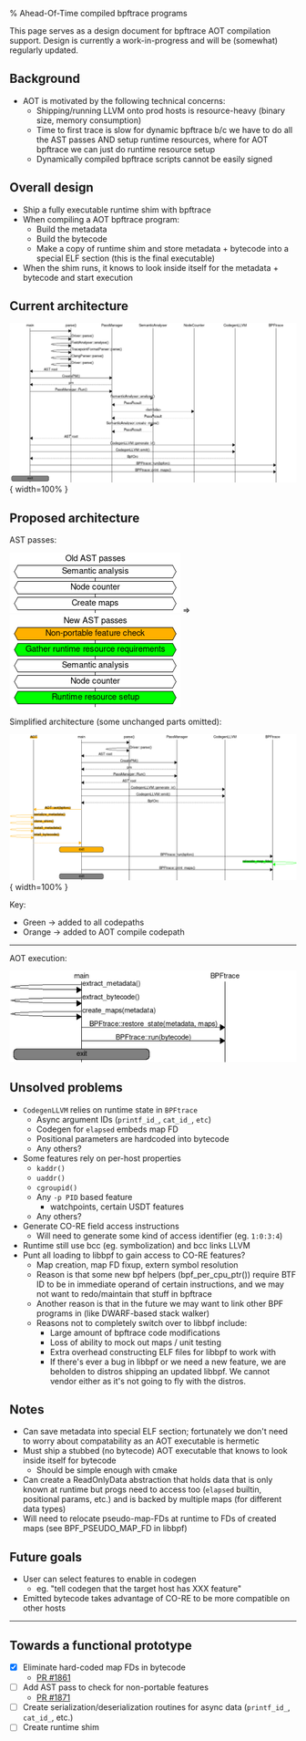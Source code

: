 % Ahead-Of-Time compiled bpftrace programs

This page serves as a design document for bpftrace AOT compilation support.
Design is currently a work-in-progress and will be (somewhat) regularly updated.

## Background

* AOT is motivated by the following technical concerns:
  * Shipping/running LLVM onto prod hosts is resource-heavy (binary size,
    memory consumption)
  * Time to first trace is slow for dynamic bpftrace b/c we have to do all the
    AST passes AND setup runtime resources, where for AOT bpftrace we can just
    do runtime resource setup
  * Dynamically compiled bpftrace scripts cannot be easily signed

## Overall design

* Ship a fully executable runtime shim with bpftrace
* When compiling a AOT bpftrace program:
  * Build the metadata
  * Build the bytecode
  * Make a copy of runtime shim and store metadata + bytecode into a special
    ELF section (this is the final executable)
* When the shim runs, it knows to look inside itself for the metadata + bytecode
  and start execution

## Current architecture

![](../examples/aot-bpftrace/old-architecture.png){ width=100% }

## Proposed architecture

AST passes:

![](../examples/aot-bpftrace/old-passes.png)
=>
![](../examples/aot-bpftrace/new-passes.png)

Simplified architecture (some unchanged parts omitted):

![](../examples/aot-bpftrace/new-architecture.png){ width=100% }

Key:

* Green -> added to all codepaths
* Orange -> added to AOT compile codepath

---

AOT execution:

![](../examples/aot-bpftrace/aot-execution.png)

## Unsolved problems

* `CodegenLLVM` relies on runtime state in `BPFtrace`
  * Async argument IDs (`printf_id_`, `cat_id_`, `etc`)
  * Codegen for `elapsed` embeds map FD
  * Positional parameters are hardcoded into bytecode
  * Any others?
* Some features rely on per-host properties
  * `kaddr()`
  * `uaddr()`
  * `cgroupid()`
  * Any `-p PID` based feature
    * watchpoints, certain USDT features
  * Any others?
* Generate CO-RE field access instructions
  * Will need to generate some kind of access identifier (eg. `1:0:3:4`)
* Runtime still use bcc (eg. symbolization) and bcc links LLVM
* Punt all loading to libbpf to gain access to CO-RE features?
  * Map creation, map FD fixup, extern symbol resolution
  * Reason is that some new bpf helpers (bpf_per_cpu_ptr()) require BTF ID to
    be in immediate operand of certain instructions, and we may not want
    to redo/maintain that stuff in bpftrace
  * Another reason is that in the future we may want to link other BPF
    programs in (like DWARF-based stack walker)
  * Reasons not to completely switch over to libbpf include:
    * Large amount of bpftrace code modifications
    * Loss of ability to mock out maps / unit testing
    * Extra overhead constructing ELF files for libbpf to work with
    * If there's ever a bug in libbpf or we need a new feature, we are beholden
      to distros shipping an updated libbpf. We cannot vendor either as it's
      not going to fly with the distros.

## Notes

* Can save metadata into special ELF section; fortunately we don't need to
  worry about compatability as an AOT executable is hermetic
* Must ship a stubbed (no bytecode) AOT executable that knows to look inside
  itself for bytecode
  * Should be simple enough with cmake
* Can create a ReadOnlyData abstraction that holds data that is only known
  at runtime but progs need to access too (`elapsed` builtin, positional params,
  etc.) and is backed by multiple maps (for different data types)
* Will need to relocate pseudo-map-FDs at runtime to FDs of created maps
  (see BPF_PSEUDO_MAP_FD in libbpf)

## Future goals

* User can select features to enable in codegen
  * eg. "tell codegen that the target host has XXX feature"
* Emitted bytecode takes advantage of CO-RE to be more compatible on other
  hosts

---

## Towards a functional prototype

* [x] Eliminate hard-coded map FDs in bytecode
  * [PR #1861](https://github.com/iovisor/bpftrace/pull/1861)
* [ ] Add AST pass to check for non-portable features
  * [PR #1871](https://github.com/iovisor/bpftrace/pull/1871)
* [ ] Create serialization/deserialization routines for async data (`printf_id_`,
  `cat_id_`, etc.)
* [ ] Create runtime shim

